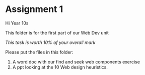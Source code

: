 # Assignment 1

Hi Year 10s

This folder is for the first part of our Web Dev unit

*This task is worth 10% of your overall mark*

Please put the files in this folder:
1. A word doc with our find and seek web components exercise
2. A ppt looking at the 10 Web design heuristics. 